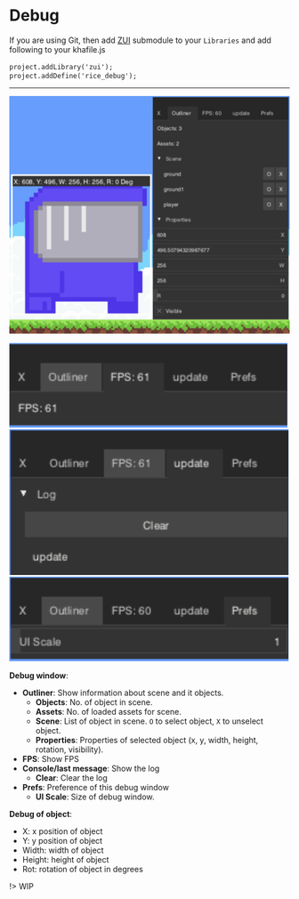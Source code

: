 # Debug

If you are using Git, then add [ZUI](https://github.com/armory3d/zui) submodule to your `Libraries`
and add following to your khafile.js
```
project.addLibrary('zui');
project.addDefine('rice_debug');
```

---

![](/../assets/d_1.png ':size=400')

![](/../assets/d_2.png ':size=200')
![](/../assets/d_3.png ':size=200')
![](/../assets/d_4.png ':size=200')

**Debug window**:
* **Outliner**: Show information about scene and it objects.
    * **Objects**: No. of object in scene.
    * **Assets**: No. of loaded assets for scene.
    * **Scene**: List of object in scene. `O` to select object, `X` to unselect object.
    * **Properties**: Properties of selected object (x, y, width, height, rotation, visibility).
* **FPS**: Show FPS
* **Console/last message**: Show the log
    * **Clear**: Clear the log
* **Prefs**: Preference of this debug window
    * **UI Scale**: Size of debug window.


**Debug of object**:
* X: x position of object
* Y: y position of object
* Width: width of object
* Height: height of object
* Rot: rotation of object in degrees

!> WIP